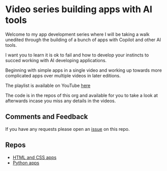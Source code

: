 # Video series building apps with AI tools

Welcome to my app development series where I will be taking a walk unedited through the building of a bunch of apps with Copilot and other AI tools. 

I want you to learn it is ok to fail and how to develop your instincts to succed working with AI developing applications. 

Beginning with simple apps in a single video and working up towards more complicated apps over multiple videos in later editions.

The playlist is available on YouTube [here](https://www.youtube.com/playlist?list=PLpOSdfRllB704xwl8zzZRVcTD71nmHZLc)

The code is in the repos of this org and available for you to take a look at afterwards incase you miss any details in the videos.

## Comments and Feedback

If you have any requests please open an [issue](https://github.com/Sam-Rowe-Copilot-Apps/Readme/issues) on this repo.

## Repos

- [HTML and CSS apps](https://github.com/Sam-Rowe-Copilot-Apps/HTMLandCSSApps)
- [Python apps](https://github.com/Sam-Rowe-Copilot-Apps/PythonApps)
